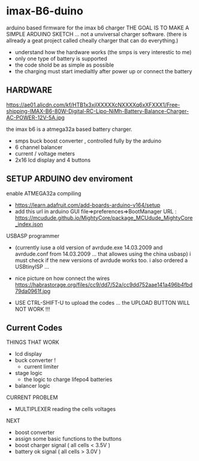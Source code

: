# imax-B6-duino
arduino based firmware for the imax b6 charger
THE GOAL IS TO MAKE A SIMPLE ARDUINO SKETCH ... not a unviversal charger software. 
(there is allready a geat project called cheally charger that can do everything.)

- understand how the hardware works (the smps is very interestic to me)
- only one type of battery is supported
- the code shold be as simple as possible
- the charging must start imedialtly after power up or connect the battery

HARDWARE
--------
https://ae01.alicdn.com/kf/HTB1x3xjIXXXXXcNXXXXq6xXFXXX1/Free-shipping-IMAX-B6-80W-Digital-RC-Lipo-NiMh-Battery-Balance-Charger-AC-POWER-12V-5A.jpg

the imax b6 is a atmega32a based battery charger.
- smps buck boost converter , controlled fully by the arduino
- 6 channel balancer
- current / voltage meters
- 2x16 lcd display and 4 buttons


SETUP ARDUINO dev enviroment
-------------
enable ATMEGA32a compiling
- https://learn.adafruit.com/add-boards-arduino-v164/setup
- add this url in arduino GUI file=>preferences=>BootManager URL : https://mcudude.github.io/MightyCore/package_MCUdude_MightyCore_index.json


USBASP programmer
- (currently iuse a old version of avrdude.exe 14.03.2009 and avrdude.conf from 14.03.2009 ... that allowes using the china usbasp) i must check if the new versions of avrdude works too. i also ordered a USBtinyISP ...  
- nice picture on how connect the wires https://habrastorage.org/files/cc9/dd7/52a/cc9dd752aae141a496b4fbd79da0961f.jpg
 
- USE CTRL-SHIFT-U to upload the codes ... the UPLOAD BUTTON WILL NOT WORK !!!


Current Codes
-------------
THINGS THAT WORK
- lcd display
- buck converter !
  - current limiter
- stage logic
  - the logic to charge lifepo4 batteries
- balancer logic  

CURRENT PROBLEM
- MULTIPLEXER reading the cells voltages

NEXT
- boost converter
- assign some basic functions to the buttons
- boost charger signal ( all cells < 3.5V )
- battery ok signal    ( all cells > 3.0V )
